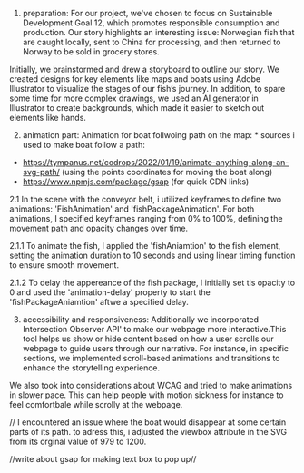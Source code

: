 1. preparation: 
For our project, we've chosen to focus on Sustainable Development Goal 12, which promotes responsible consumption and production. Our story highlights an interesting issue: Norwegian fish that are caught locally, sent to China for processing, and then returned to Norway to be sold in grocery stores.

Initially, we brainstormed and drew a storyboard to outline our story. We created designs for key elements like maps and boats using Adobe Illustrator to visualize the stages of our fish’s journey. In addition, to spare some time for more complex drawings, we used an AI generator in Illustrator to create backgrounds, which made it easier to sketch out elements like hands.


2. animation part: 
Animation for boat follwoing path on the map: * sources i used to make boat follow a path: 
- https://tympanus.net/codrops/2022/01/19/animate-anything-along-an-svg-path/ (using the points coordinates for moving the boat along)
- https://www.npmjs.com/package/gsap (for quick CDN links)

2.1 In the scene with the conveyor belt, i utilized keyframes to define two animations: 'FishAnimation' and 'fishPackageAnimation'. For both animations, I specified keyframes ranging from 0% to 100%, defining the movement path and opacity changes over time. 

2.1.1 To animate the fish, I applied the 'fishAniamtion' to the fish element, setting the animation duration to 10 seconds and using linear timing function to ensure smooth movement. 

2.1.2 To delay the appereance of the fish package, I initially set tis opacity to 0 and used the 'animation-delay' property to start the 'fishPackageAniamtion' aftwe a specified delay. 


3. accessibility and responsiveness:
Additionally we incorporated Intersection Observer API' to make our webpage more interactive.This tool helps us show or hide content based on how a user scrolls
our webpage to guide users through our narrative. For instance, in specific sections, we implemented scroll-based animations and transitions to enhance the storytelling experience. 

We also took into considerations about WCAG and tried to make animations in slower pace. This can help people with motion sickness for instance to feel comfortbale while scrolly at the webpage. 

// I encountered an issue where the boat would disappear at some certain parts of its path. to adress this, i adjusted the viewbox attribute in the SVG from its orginal value of 979 to 1200. 


//write about gsap for making text box to pop up//